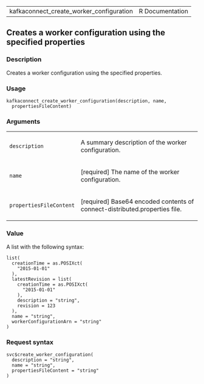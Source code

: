 <table style="width: 100%;">
<tbody>
<tr class="odd">
<td>kafkaconnect_create_worker_configuration</td>
<td style="text-align: right;">R Documentation</td>
</tr>
</tbody>
</table>

## Creates a worker configuration using the specified properties

### Description

Creates a worker configuration using the specified properties.

### Usage

    kafkaconnect_create_worker_configuration(description, name,
      propertiesFileContent)

### Arguments

<table>
<colgroup>
<col style="width: 35%" />
<col style="width: 65%" />
</colgroup>
<tbody>
<tr class="odd">
<td><code
id="kafkaconnect_create_worker_configuration_:_description">description</code></td>
<td><p>A summary description of the worker configuration.</p></td>
</tr>
<tr class="even">
<td><code
id="kafkaconnect_create_worker_configuration_:_name">name</code></td>
<td><p>[required] The name of the worker configuration.</p></td>
</tr>
<tr class="odd">
<td><code
id="kafkaconnect_create_worker_configuration_:_propertiesFileContent">propertiesFileContent</code></td>
<td><p>[required] Base64 encoded contents of
connect-distributed.properties file.</p></td>
</tr>
</tbody>
</table>

### Value

A list with the following syntax:

    list(
      creationTime = as.POSIXct(
        "2015-01-01"
      ),
      latestRevision = list(
        creationTime = as.POSIXct(
          "2015-01-01"
        ),
        description = "string",
        revision = 123
      ),
      name = "string",
      workerConfigurationArn = "string"
    )

### Request syntax

    svc$create_worker_configuration(
      description = "string",
      name = "string",
      propertiesFileContent = "string"
    )
